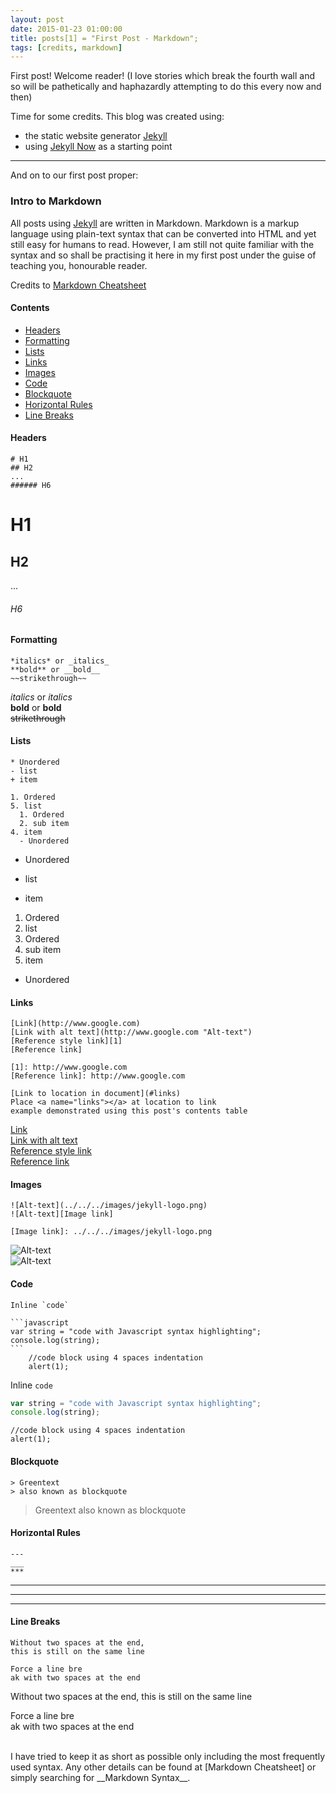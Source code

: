 ```yaml
---
layout: post
date: 2015-01-23 01:00:00
title: posts[1] = "First Post - Markdown";
tags: [credits, markdown]
---
```

First post! Welcome reader!
(I love stories which break the fourth wall and so will be pathetically and haphazardly attempting to do this every now and then)  
  
Time for some credits. This blog was created using:  
- the static website generator [Jekyll]
- using [Jekyll Now] as a starting point
  
---  
And on to our first post proper:
### Intro to Markdown
All posts using [Jekyll] are written in Markdown.
Markdown is a markup language using plain-text syntax that can be converted into HTML and yet still easy for humans to read.
However, I am still not quite familiar with the syntax and so shall be practising it here in my first post under the guise of teaching you, honourable reader.

Credits to [Markdown Cheatsheet]

#### Contents
- [Headers](#headers)
- [Formatting](#formatting)
- [Lists](#lists)
- [Links](#links)
- [Images](#images)
- [Code](#code)
- [Blockquote](#blockquote)
- [Horizontal Rules](#horizontalrules)
- [Line Breaks](#linebreaks)


#### <a name="headers"></a>Headers
```
# H1
## H2
...
###### H6
```
# H1
## H2
...
###### H6


#### <a name="formatting"></a>Formatting
```
*italics* or _italics_  
**bold** or __bold__  
~~strikethrough~~
```
*italics* or _italics_  
**bold** or __bold__  
~~strikethrough~~


#### <a name="lists"></a>Lists
```
* Unordered
- list
+ item

1. Ordered
5. list
  1. Ordered
  2. sub item
4. item
  - Unordered
```
* Unordered
- list
+ item

1. Ordered
5. list
  1. Ordered
  2. sub item
4. item
  - Unordered


#### <a name="links"></a>Links
```
[Link](http://www.google.com)  
[Link with alt text](http://www.google.com "Alt-text")  
[Reference style link][1]  
[Reference link]  

[1]: http://www.google.com
[Reference link]: http://www.google.com

[Link to location in document](#links)  
Place <a name="links"></a> at location to link  
example demonstrated using this post's contents table
```
[Link](http://www.google.com)  
[Link with alt text](http://www.google.com "Alt-text")  
[Reference style link][1]  
[Reference link]  

[1]: http://www.google.com
[Reference link]: http://www.google.com


#### <a name="images"></a>Images
```
![Alt-text](../../../images/jekyll-logo.png)  
![Alt-text][Image link]  

[Image link]: ../../../images/jekyll-logo.png
```
![Alt-text](../../../images/jekyll-logo.png)  
![Alt-text][Image link]  

[Image link]: ../../../images/jekyll-logo.png


#### <a name="code"></a>Code
    
    Inline `code`
    
    ```javascript
    var string = "code with Javascript syntax highlighting";
    console.log(string);
    ```
        //code block using 4 spaces indentation
        alert(1);


Inline `code`

```javascript
var string = "code with Javascript syntax highlighting";
console.log(string);
```

    //code block using 4 spaces indentation
    alert(1);



#### <a name="blockquote"></a>Blockquote

```
> Greentext
> also known as blockquote
```

> Greentext
> also known as blockquote


#### <a name="horizontalrules"></a>Horizontal Rules

```
---
___
***
```
---
___
***


#### <a name="linebreaks"></a>Line Breaks

```
Without two spaces at the end,
this is still on the same line

Force a line bre  
ak with two spaces at the end
```
Without two spaces at the end,
this is still on the same line

Force a line bre  
ak with two spaces at the end

<br>
I have tried to keep it as short as possible only including the most frequently used syntax.
Any other details can be found at [Markdown Cheatsheet] or simply searching for __Markdown Syntax__.


[Jekyll]: http://github.com/jekyll/jekyll
[Jekyll Now]: http://github.com/barryclark/jekyll-now
[Markdown Cheatsheet]: https://github.com/adam-p/markdown-here/wiki/Markdown-Cheatsheet
